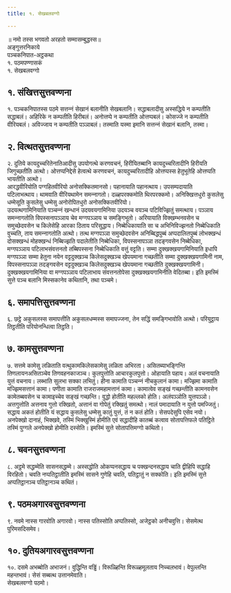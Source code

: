 ```yaml
---
title: १. सेखबलवग्गो

---
```

॥ नमो तस्स भगवतो अरहतो सम्मासम्बुद्धस्स॥  
अङ्गुत्तरनिकाये  
पञ्‍चकनिपात-अट्ठकथा  
१. पठमपण्णासकं  
१. सेखबलवग्गो  


## १. संखित्तसुत्तवण्णना

१. पञ्‍चकनिपातस्स पठमे सत्तन्‍नं सेखानं बलानीति सेखबलानि। सद्धाबलादीसु अस्सद्धिये न कम्पतीति सद्धाबलं। अहिरिके न कम्पतीति हिरीबलं। अनोत्तप्पे न कम्पतीति ओत्तप्पबलं। कोसज्‍जे न कम्पतीति वीरियबलं। अविज्‍जाय न कम्पतीति पञ्‍ञाबलं। तस्माति यस्मा इमानि सत्तन्‍नं सेखानं बलानि, तस्मा।  


## २. वित्थतसुत्तवण्णना

२. दुतिये कायदुच्‍चरितेनातिआदीसु उपयोगत्थे करणवचनं, हिरीयितब्बानि कायदुच्‍चरितादीनि हिरीयति जिगुच्छतीति अत्थो। ओत्तप्पनिद्देसे हेत्वत्थे करणवचनं, कायदुच्‍चरितादीहि ओत्तप्पस्स हेतुभूतेहि ओत्तप्पति भायतीति अत्थो।  
आरद्धवीरियोति पग्गहितवीरियो अनोसक्‍कितमानसो। पहानायाति पहानत्थाय। उपसम्पदायाति पटिलाभत्थाय। थामवाति वीरियथामेन समन्‍नागतो। दळ्हपरक्‍कमोति थिरपरक्‍कमो। अनिक्खित्तधुरो कुसलेसु धम्मेसूति कुसलेसु धम्मेसु अनोरोपितधुरो अनोसक्‍कितवीरियो।  
उदयत्थगामिनियाति पञ्‍चन्‍नं खन्धानं उदयवयगामिनिया उदयञ्‍च वयञ्‍च पटिविज्झितुं समत्थाय। पञ्‍ञाय समन्‍नागतोति विपस्सनापञ्‍ञाय चेव मग्गपञ्‍ञाय च समङ्गिभूतो। अरियायाति विक्खम्भनवसेन च समुच्छेदवसेन च किलेसेहि आरका ठिताय परिसुद्धाय। निब्बेधिकायाति सा च अभिनिविज्झनतो निब्बेधिकाति वुच्‍चति, ताय समन्‍नागतोति अत्थो। तत्थ मग्गपञ्‍ञा समुच्छेदवसेन अनिब्बिद्धपुब्बं अप्पदालितपुब्बं लोभक्खन्धं दोसक्खन्धं मोहक्खन्धं निब्बिज्झति पदालेतीति निब्बेधिका, विपस्सनापञ्‍ञा तदङ्गवसेन निब्बेधिका, मग्गपञ्‍ञाय पटिलाभसंवत्तनतो तब्बिपस्सना निब्बेधिकाति वत्तुं वट्टति। सम्मा दुक्खक्खयगामिनियाति इधापि मग्गपञ्‍ञा सम्मा हेतुना नयेन वट्टदुक्खञ्‍च किलेसदुक्खञ्‍च खेपयमाना गच्छतीति सम्मा दुक्खक्खयगामिनी नाम, विपस्सनापञ्‍ञा तदङ्गवसेन वट्टदुक्खञ्‍च किलेसदुक्खञ्‍च खेपयमाना गच्छतीति दुक्खक्खयगामिनी। दुक्खक्खयगामिनिया वा मग्गपञ्‍ञाय पटिलाभाय संवत्तनतोपेसा दुक्खक्खयगामिनीति वेदितब्बा। इति इमस्मिं सुत्ते पञ्‍च बलानि मिस्सकानेव कथितानि, तथा पञ्‍चमे।  


## ६. समापत्तिसुत्तवण्णना

६. छट्ठे अकुसलस्स समापत्तीति अकुसलधम्मस्स समापज्‍जना, तेन सद्धिं समङ्गिभावोति अत्थो। परियुट्ठाय तिट्ठतीति परियोनन्धित्वा तिट्ठति।  


## ७. कामसुत्तवण्णना

७. सत्तमे कामेसु लळिताति वत्थुकामकिलेसकामेसु लळिता अभिरता। असितब्याभङ्गिन्ति तिणलायनअसितञ्‍चेव तिणवहनकाजञ्‍च। कुलपुत्तोति आचारकुलपुत्तो। ओहायाति पहाय। अलं वचनायाति युत्तं वचनाय। लब्भाति सुलभा सक्‍का लभितुं। हीना कामाति पञ्‍चन्‍नं नीचकुलानं कामा। मज्झिमा कामाति मज्झिमसत्तानं कामा। पणीता कामाति राजराजमहामत्तानं कामा। कामात्वेव सङ्खं गच्छन्तीति कामनवसेन कामेतब्बवसेन च कामाइच्‍चेव सङ्खं गच्छन्ति। वुद्धो होतीति महल्‍लको होति। अलंपञ्‍ञोति युत्तपञ्‍ञो। अत्तगुत्तोति अत्तनाव गुत्तो रक्खितो, अत्तानं वा गोपेतुं रक्खितुं समत्थो। नालं पमादायाति न युत्तो पमज्‍जितुं। सद्धाय अकतं होतीति यं सद्धाय कुसलेसु धम्मेसु कातुं युत्तं, तं न कतं होति। सेसपदेसुपि एसेव नयो। अनपेक्खो दानाहं, भिक्खवे, तस्मिं भिक्खुस्मिं होमीति एवं सद्धादीहि कातब्बं कत्वाव सोतापत्तिफले पतिट्ठिते तस्मिं पुग्गले अनपेक्खो होमीति दस्सेति। इमस्मिं सुत्ते सोतापत्तिमग्गो कथितो।  


## ८. चवनसुत्तवण्णना

८. अट्ठमे सद्धम्मेति सासनसद्धम्मे। अस्सद्धोति ओकप्पनसद्धाय च पक्खन्दनसद्धाय चाति द्वीहिपि सद्धाहि विरहितो। चवति नप्पतिट्ठातीति इमस्मिं सासने गुणेहि चवति, पतिट्ठातुं न सक्‍कोति। इति इमस्मिं सुत्ते अप्पतिट्ठानञ्‍च पतिट्ठानञ्‍च कथितं।  


## ९. पठमअगारवसुत्तवण्णना

९. नवमे नास्स गारवोति अगारवो। नास्स पतिस्सोति अप्पतिस्सो, अजेट्ठको अनीचवुत्ति। सेसमेत्थ पुरिमसदिसमेव।  


## १०. दुतियअगारवसुत्तवण्णना

१०. दसमे अभब्बोति अभाजनं। वुद्धिन्ति वड्ढिं। विरूळ्हिन्ति विरूळ्हमूलताय निच्‍चलभावं। वेपुल्‍लन्ति महन्तभावं। सेसं सब्बत्थ उत्तानमेवाति।  
सेखबलवग्गो पठमो।  